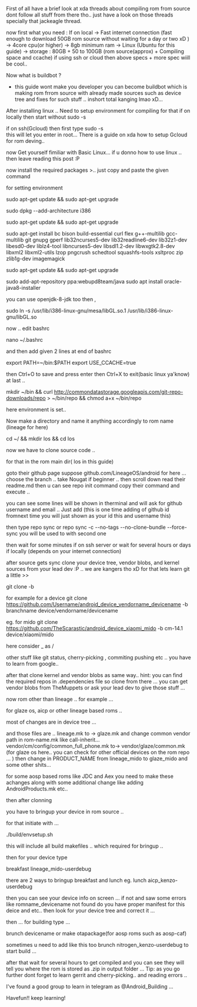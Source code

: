

First of all have a brief look at xda threads about compiling rom from source dont follow all stuff from there tho.. just have a look on those threads specially that jackeagle thread. 

now first what you need :
    If on local
   -> Fast internet connection (fast enough to download 50GB rom source without waiting for a day or two xD )
   -> 4core cpu(or higher)
   -> 8gb minimum ram 
   -> Linux (Ubuntu for this guide)
   -> storage : 80GB + 50 to 100GB (rom source(approx) + Compiling space and ccache)
   if using ssh or cloud
 then above specs + more spec wiill be cool.. 

Now what is buildbot ?
- this guide wont make you developer you can become buildbot which is making rom frrom source with already made sources such as device tree and fixes for such stuff .. inshort total kanging lmao xD... 


After installing linux .. Need to setup environment for compiling 
for that  if on locally then start without sudo -s 

if on ssh(Gcloud) then first type 
     sudo -s   
this will let you enter in root... There is a guide on xda how to setup Gcloud for rom deving.. 

now Get yourself fimiliar with Basic Linux... 
if u donno how to use linux .. then leave reading this post :P


now install the required packages >.. just copy and paste the given command 


for setting environment 


sudo apt-get update && sudo apt-get upgrade 

sudo dpkg --add-architecture i386

sudo apt-get update && sudo apt-get upgrade 

sudo apt-get install bc bison build-essential curl flex g++-multilib gcc-multilib git gnupg gperf lib32ncurses5-dev lib32readline6-dev lib32z1-dev libesd0-dev
liblz4-tool libncurses5-dev libsdl1.2-dev libwxgtk2.8-dev libxml2 libxml2-utils lzop pngcrush schedtool squashfs-tools xsltproc zip zlib1g-dev imagemagick

sudo apt-get update && sudo apt-get upgrade 

sudo add-apt-repository ppa:webupd8team/java
sudo apt install oracle-java8-installer

you can use openjdk-8-jdk too 
then , 

sudo ln -s /usr/lib/i386-linux-gnu/mesa/libGL.so.1 /usr/lib/i386-linux-gnu/libGL.so

now .. edit bashrc

nano ~/.bashrc 

and then add given 2 lines at end of bashrc

export PATH=~/bin:$PATH
export USE_CCACHE=true

then Ctrl+O to save and press enter then Ctrl+X to exit(basic linux ya'know)
at last ..


mkdir ~/bin && curl http://commondatastorage.googleapis.com/git-repo-downloads/repo > ~/bin/repo && chmod a+x ~/bin/repo







here environment is set.. 

Now make a directory and name it anything accordingly to rom name (lineage for here) 

cd ~/ && mkdir los && cd los

now we have to clone source code .. 

for that in the rom main dir( los in this guide)


goto their github page suppose github.com/LineageOS/android for here ... 
choose the branch .. take Nougat if beginner .. 
then scroll down read their readme.md then u can see repo init command copy their command and execute .. 

you can see some lines will be shown in therminal and will ask for github username and email .. Just add (this is one time adding of github id fromnext time you will just shown as your id this and username this)

then type 
  repo sync 
or 
  repo sync -c --no-tags --no-clone-bundle --force-sync 
you will be used to with second one 


then wait for some minutes if on ssh server or wait for several hours or days if locally (depends on your internet connection)


after source gets sync clone your device tree, vendor blobs, and kernel sources from your lead dev :P .. we are kangers tho xD 
for that lets learn git a little >>

git clone <url> -b <branch-name> <file-path>
 
for example for a device
git clone https://github.com/Username/android_device_vendorname_devicename -b branchname device/vendorname/devicename

eg. for mido 
git clone https://github.com/TheScarastic/android_device_xiaomi_mido -b cm-14.1 device/xiaomi/mido


here consider _ as /

other stuff like git status, cherry-picking , commiting pushing etc .. you have to learn from google.. 

after that clone kernel and vendor blobs as same way.. 
hint: you can find the required repos in .dependencies file 
so clone from there ... 
you can get vendor blobs from TheMuppets or ask your lead dev to give those stuff ... 

now rom other than lineage .. for example ... 


for glaze os, aicp or other lineage based roms .. 

most of changes are in device tree ... 

and those files are .. 
lineage.mk  to -> glaze.mk 
and change common vendor path in rom-name.mk 
 like call-inherit... vendor/cm/config/common_full_phone.mk to-> vendor/glaze/common.mk (for glaze os here.. you can check for other official devices on the rom repo ... )
then change in PRODUCT_NAME from lineage_mido to glaze_mido and some other shits... 


for some aosp based roms like JDC and Aex you need to make these achanges along with some additional change like adding AndroidProducts.mk etc.. 

then after clonning 

you have to bringup your device in rom source ..

for that initiate with ... 

./build/envsetup.sh

this will include all build makefiles .. which required for bringup .. 


then for your device type

breakfast lineage_mido-userdebug 


there are 2 ways to bringup breakfast and lunch 
eg. lunch aicp_kenzo-userdebug 

then you can see your device info on screen ... 
if not and saw some errors like romname_devicename not found 
do you have proper manifest for this deice and etc.. then look for your device tree and correct it ... 

then ... 
for building type ... 

brunch devicename 
or 
make otapackage(for aosp roms such as aosp-caf)

sometimes u need to add like this too 
brunch nitrogen_kenzo-userdebug 
to start build ... 


after that wait for several hours to get compiled and you can see they will tell you where the rom is stored as .zip in output folder ... 
Tip: as you go further dont forget to learn gerrit and cherry-picking.. and reading errors .. 

I've found a good group to learn in telegram as @Android_Building ...

Havefun!! keep learning!
